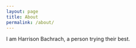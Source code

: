 ```yaml
---
layout: page
title: About
permalink: /about/
---
```


I am Harrison Bachrach, a person trying their best.
